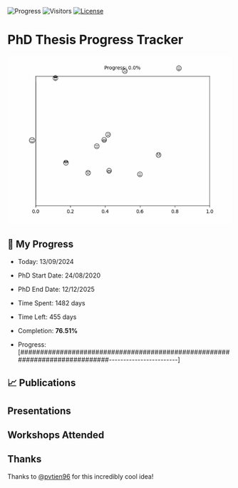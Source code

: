 ![Progress](https://img.shields.io/badge/Progress-76.51%25-7dc765?style=flat-square)
![Visitors](https://api.visitorbadge.io/api/combined?path=https%3A%2F%2Fgithub.com%2Fpvtien96%2FPhD_Thesis_Tracker&label=Views&labelColor=%2337d67a&countColor=%23ff8a65&style=flat-square)
[![License](https://img.shields.io/badge/License-Apache_2.0-blue.svg)](https://opensource.org/licenses/Apache-2.0)

# PhD Thesis Progress Tracker

<td style="width: 10%; padding: 10px; border: none;">
      <img src="progress.gif" alt="Progress" style="height: 10%">
</td>

## :calendar: My Progress

- Today: 13/09/2024
- PhD Start Date: 24/08/2020
- PhD End Date: 12/12/2025

- Time Spent: 1482 days
- Time Left: 455 days
- Completion: <b>76.51%</b>
- Progress: [############################################################################------------------------]

## 📈 Publications

## Presentations

## Workshops Attended

## Thanks

Thanks to [@pvtien96](https://github.com/pvtien96) for this incredibly cool idea!
